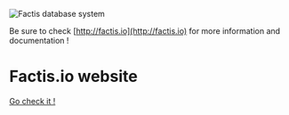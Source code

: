 ![](http://factis.io/logo-01.png "Factis database system")

Be sure to check [http://factis.io](http://factis.io) for more information and documentation !

# Factis.io website

[Go check it !](http://factis.io)
